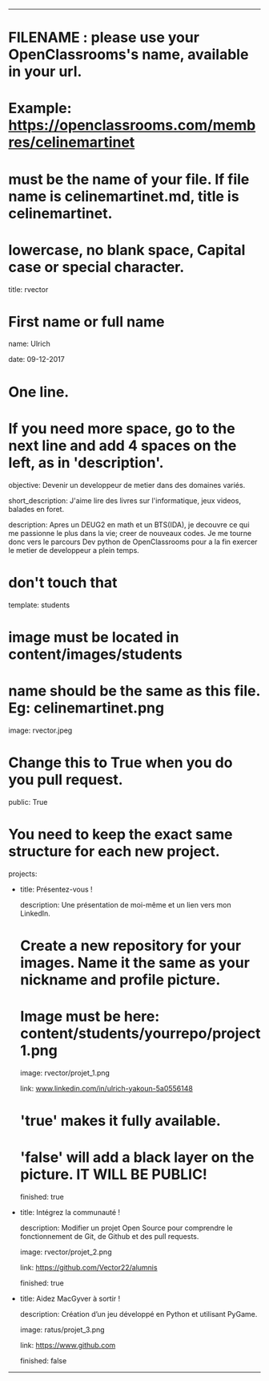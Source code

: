---


# FILENAME : please use your OpenClassrooms's name, available in your url.

# Example: https://openclassrooms.com/membres/celinemartinet

# must be the name of your file. If file name is celinemartinet.md, title is celinemartinet.

# lowercase, no blank space, Capital case or special character.

title: rvector


# First name or full name

name: Ulrich

date: 09-12-2017


# One line.

# If you need more space, go to the next line and add 4 spaces on the left, as in 'description'.

objective: Devenir un developpeur de metier dans des domaines variés.

short_description: J'aime lire des livres sur l'informatique, jeux videos, balades en foret.

description:
    Apres un DEUG2 en math et un BTS(IDA), je decouvre ce qui me passionne le
    plus dans la vie; creer de nouveaux codes.
    Je me tourne donc vers le parcours Dev python de OpenClassrooms pour a 
    la fin exercer le metier de developpeur a plein temps.


# don't touch that

template: students


# image must be located in content/images/students

# name should be the same as this file. Eg: celinemartinet.png

image: rvector.jpeg


# Change this to True when you do you pull request.

public: True


# You need to keep the exact same structure for each new project.

projects:

  - title: Présentez-vous !

    description: Une présentation de moi-même et un lien vers mon LinkedIn.

    # Create a new repository for your images. Name it the same as your nickname and profile picture.

    # Image must be here: content/students/yourrepo/project1.png

    image: rvector/projet_1.png

    link: www.linkedin.com/in/ulrich-yakoun-5a0556148

    # 'true' makes it fully available.

    # 'false' will add a black layer on the picture. IT WILL BE PUBLIC!

    finished: true

  - title: Intégrez la communauté !

    description: Modifier un projet Open Source pour comprendre le fonctionnement de Git, de Github et des pull requests. 

    image: rvector/projet_2.png

    link: https://github.com/Vector22/alumnis

    finished: true

  - title: Aidez MacGyver à sortir !

    description: Création d’un jeu développé en Python et utilisant PyGame.

    image: ratus/projet_3.png

    link: https://www.github.com

    finished: false

---